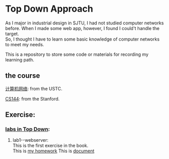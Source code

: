 # Top Down Approach

As I major in industrial design in SJTU, I had not studied computer networks before. When I made some web app, however, I found I could't handle the target.  
So, I thought I have to learn some basic knowledge of computer networks to meet my needs.

This is a repository to store some code or materials for recording my learning path.

## the course

[计算机网络](https://www.icourse163.org/course/USTC-1463123169?tid=1468127461): from the USTC.

[CS144](https://cs144.github.io/): from the Stanford.

## Exercise:

### [labs in Top Down](./labs):
1. lab1--webserver:  
   This is the first exercise in the book.  
   This is [my homework](./labs/lab1_webServer)
   This is [document](Programming_Assignments/WebServer.pdf)